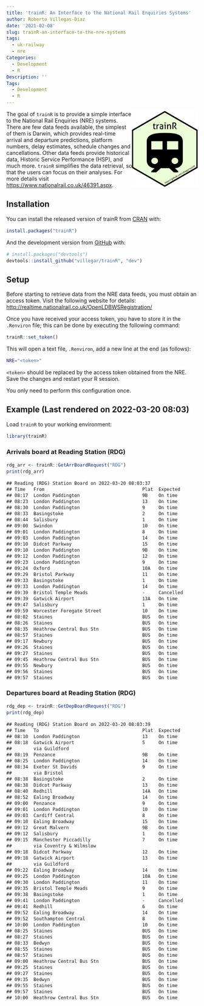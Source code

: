 ```yaml
---
title: 'trainR: An Interface to the National Rail Enquiries Systems'
author: Roberto Villegas-Diaz
date: '2021-02-08'
slug: trainR-an-interface-to-the-nre-systems
tags:
  - uk-railway
  - nre
Categories:
  - Development
  - R
Description: ''
Tags:
  - Development
  - R
---
```


<img src="https://raw.githubusercontent.com/villegar/trainR/main/inst/images/logo.png" alt="logo" align="right" height=200px/>

The goal of `trainR` is to provide a simple interface to the 
National Rail Enquiries (NRE) systems. There are few data feeds 
available, the simplest of them is Darwin, which provides real-time 
arrival and departure predictions, platform numbers, delay estimates, 
schedule changes and cancellations. Other data feeds provide historical 
data, Historic Service Performance (HSP), and much more. `trainR` 
simplifies the data retrieval, so that the users can focus on their 
analyses. For more details visit 
https://www.nationalrail.co.uk/46391.aspx.

## Installation

You can install the released version of trainR from [CRAN](https://CRAN.R-project.org) with:

``` r
install.packages("trainR")
```

And the development version from [GitHub](https://github.com/) with:

``` r
# install.packages("devtools")
devtools::install_github("villegar/trainR", "dev")
```

## Setup
Before starting to retrieve data from the NRE data feeds, you must obtain an access token. 
Visit the following website for details: http://realtime.nationalrail.co.uk/OpenLDBWSRegistration/

Once you have received your access token, you have to store it in the `.Renviron` file; this can be 
done by executing the following command:


```r
trainR::set_token()
```

This will open a text file, `.Renviron`, add a new line at the end (as follows):

```bash
NRE="<token>"
```

`<token>` should be replaced by the access token obtained from the NRE. Save the changes and restart 
your R session.

You only need to perform this configuration once.

## Example (Last rendered on 2022-03-20 08:03)

Load `trainR` to your working environment:

```r
library(trainR)
```

### Arrivals board at Reading Station (RDG)


```r
rdg_arr <- trainR::GetArrBoardRequest("RDG")
print(rdg_arr)
```

```
## Reading (RDG) Station Board on 2022-03-20 08:03:37
## Time   From                                    Plat  Expected
## 08:17  London Paddington                       9B    On time
## 08:23  London Paddington                       13    On time
## 08:30  London Paddington                       9     On time
## 08:33  Basingstoke                             2     On time
## 08:44  Salisbury                               1     On time
## 09:00  Swindon                                 10    On time
## 09:01  London Paddington                       8     On time
## 09:03  London Paddington                       14    On time
## 09:10  Didcot Parkway                          15    On time
## 09:10  London Paddington                       9B    On time
## 09:12  London Paddington                       12    On time
## 09:23  London Paddington                       9     On time
## 09:24  Oxford                                  10A   On time
## 09:29  Bristol Parkway                         11    On time
## 09:33  Basingstoke                             1     On time
## 09:33  London Paddington                       14    On time
## 09:39  Bristol Temple Meads                    -     Cancelled
## 09:39  Gatwick Airport                         13A   On time
## 09:47  Salisbury                               1     On time
## 09:59  Worcester Foregate Street               10    On time
## 08:02  Staines                                 BUS   On time
## 08:26  Staines                                 BUS   On time
## 08:35  Heathrow Central Bus Stn                BUS   On time
## 08:57  Staines                                 BUS   On time
## 09:17  Newbury                                 BUS   On time
## 09:26  Staines                                 BUS   On time
## 09:27  Staines                                 BUS   On time
## 09:45  Heathrow Central Bus Stn                BUS   On time
## 09:55  Newbury                                 BUS   On time
## 09:56  Staines                                 BUS   On time
## 09:57  Staines                                 BUS   On time
```

### Departures board at Reading Station (RDG)


```r
rdg_dep <- trainR::GetDepBoardRequest("RDG")
print(rdg_dep)
```

```
## Reading (RDG) Station Board on 2022-03-20 08:03:39
## Time   To                                      Plat  Expected
## 08:10  London Paddington                       13    On time
## 08:18  Gatwick Airport                         5     On time
##        via Guildford                           
## 08:19  Penzance                                9B    On time
## 08:25  London Paddington                       14    On time
## 08:34  Exeter St Davids                        9     On time
##        via Bristol                             
## 08:38  Basingstoke                             2     On time
## 08:38  Didcot Parkway                          13    On time
## 08:40  Redhill                                 14A   On time
## 08:52  Ealing Broadway                         14    On time
## 09:00  Penzance                                9     On time
## 09:01  London Paddington                       10    On time
## 09:03  Cardiff Central                         8     On time
## 09:10  Ealing Broadway                         15    On time
## 09:12  Great Malvern                           9B    On time
## 09:12  Salisbury                               1     On time
## 09:15  Manchester Piccadilly                   7     On time
##        via Coventry & Wilmslow                 
## 09:18  Didcot Parkway                          12    On time
## 09:18  Gatwick Airport                         13    On time
##        via Guildford                           
## 09:22  Ealing Broadway                         14    On time
## 09:25  London Paddington                       10A   On time
## 09:30  London Paddington                       11    On time
## 09:35  Bristol Temple Meads                    9     On time
## 09:38  Basingstoke                             1     On time
## 09:41  London Paddington                       -     Cancelled
## 09:41  Redhill                                 6     On time
## 09:52  Ealing Broadway                         14    On time
## 09:52  Southampton Central                     8     On time
## 10:00  London Paddington                       10    On time
## 08:25  Staines                                 BUS   On time
## 08:27  Staines                                 BUS   On time
## 08:33  Bedwyn                                  BUS   On time
## 08:55  Staines                                 BUS   On time
## 08:57  Staines                                 BUS   On time
## 09:00  Heathrow Central Bus Stn                BUS   On time
## 09:25  Staines                                 BUS   On time
## 09:27  Staines                                 BUS   On time
## 09:35  Bedwyn                                  BUS   On time
## 09:55  Staines                                 BUS   On time
## 09:57  Staines                                 BUS   On time
## 10:00  Heathrow Central Bus Stn                BUS   On time
```

